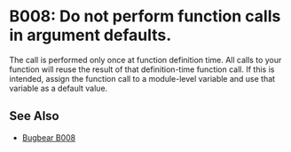 # B008: Do not perform function calls in argument defaults.

The call is performed only once at function definition time. All calls to your function will
reuse the result of that definition-time function call. If this is intended, assign the function
call to a module-level variable and use that variable as a default value.

## See Also

* [Bugbear B008](https://github.com/PyCQA/flake8-bugbear?tab=readme-ov-file)
